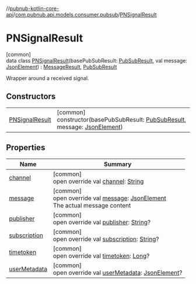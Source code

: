 //[pubnub-kotlin-core-api](../../../index.md)/[com.pubnub.api.models.consumer.pubsub](../index.md)/[PNSignalResult](index.md)

# PNSignalResult

[common]\
data class [PNSignalResult](index.md)(basePubSubResult: [PubSubResult](../-pub-sub-result/index.md), val message: [JsonElement](../../com.pubnub.api/-json-element/index.md)) : [MessageResult](../-message-result/index.md), [PubSubResult](../-pub-sub-result/index.md)

Wrapper around a received signal.

## Constructors

| | |
|---|---|
| [PNSignalResult](-p-n-signal-result.md) | [common]<br>constructor(basePubSubResult: [PubSubResult](../-pub-sub-result/index.md), message: [JsonElement](../../com.pubnub.api/-json-element/index.md)) |

## Properties

| Name | Summary |
|---|---|
| [channel](../-pub-sub-result/channel.md) | [common]<br>open override val [channel](../-pub-sub-result/channel.md): [String](https://kotlinlang.org/api/latest/jvm/stdlib/kotlin/-string/index.html) |
| [message](message.md) | [common]<br>open override val [message](message.md): [JsonElement](../../com.pubnub.api/-json-element/index.md)<br>The actual message content |
| [publisher](../-pub-sub-result/publisher.md) | [common]<br>open override val [publisher](../-pub-sub-result/publisher.md): [String](https://kotlinlang.org/api/latest/jvm/stdlib/kotlin/-string/index.html)? |
| [subscription](../-pub-sub-result/subscription.md) | [common]<br>open override val [subscription](../-pub-sub-result/subscription.md): [String](https://kotlinlang.org/api/latest/jvm/stdlib/kotlin/-string/index.html)? |
| [timetoken](../-pub-sub-result/timetoken.md) | [common]<br>open override val [timetoken](../-pub-sub-result/timetoken.md): [Long](https://kotlinlang.org/api/latest/jvm/stdlib/kotlin/-long/index.html)? |
| [userMetadata](../-pub-sub-result/user-metadata.md) | [common]<br>open override val [userMetadata](../-pub-sub-result/user-metadata.md): [JsonElement](../../com.pubnub.api/-json-element/index.md)? |
